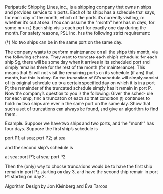 Peripatetic Shipping Lines, inc., is a shipping company that owns n ships
and provides service to n ports. Each of its ships has a schedule that says,
for each day of the month, which of the ports it’s currently visiting, or
whether it’s out at sea. (You can assume the "month" here has m days,
for some m > n.) Each ship visits each port for exactly one day during the
month. For safety reasons, PSL Inc. has the following strict requirement:

(†) No two ships can be in the same port on the same day.

The company wants to perform maintenance on all the ships this
month, via the following scheme. They want to truncate each ship’s
schedule: for each ship Sg, there will be some day when it arrives in its
scheduled port and simply remains there for the rest of the month (for
maintenance). This means that Si will not visit the remaining ports on
its schedule (if any) that month, but this is okay. So the truncation of
Si’s schedule will simply consist of its original schedule up to a certain
specified day on which it is in a port P; the remainder of the truncated
schedule simply has it remain in port P.
Now the company’s question to you is the following: Given the sched-
ule for each ship, find a truncation of each so that condition (t) continues
to hold: no two ships are ever in the same port on the same day.
Show that such a set of truncations can always be found, and give an
algorithm to find them.

Example. Suppose we have two ships and two ports, and the "month" has
four days. Suppose the first ship’s schedule is

port P1; at sea; port P2; at sea

and the second ship’s schedule is

at sea; port P1; at sea; port P2

Then the (only) way to choose truncations would be to have the first ship
remain in port Pz starting on day 3, and have the second ship remain in
port P1 starting on day 2.

Algorithm Design by Jon Kleinberg and Éva Tardos

